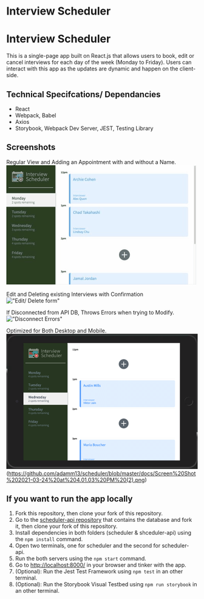 # Interview Scheduler

# Interview Scheduler
This is a single-page app built on React.js that allows users to book, edit or cancel interviews for each day of the week (Monday to Friday).
Users can interact with this app as the updates are dynamic and happen on the client-side. 

## Technical Specifcations/ Dependancies 

- React
- Webpack, Babel
- Axios
- Storybook, Webpack Dev Server, JEST, Testing Library

## Screenshots
Regular View and Adding an Appointment with and without a Name.
!["Regular appointments"](https://github.com/adamm13/scheduler/blob/master/docs/AddInterviewFinal.gif)

Edit and Deleting existing Interviews with Confirmation
!["Edit/ Delete form"](https://github.com/adamm13/scheduler/blob/master/docs/editDelete.gif)

If Disconnected from API DB, Throws Errors when trying to Modify. 
!["Disconnect Errors"](https://github.com/adamm13/scheduler/blob/master/docs/ScheduleErrors.gif)

Optimized for Both Desktop and Mobile.
!["Mobile Views"](https://github.com/adamm13/scheduler/blob/master/docs/Screen%20Shot%202021-03-24%20at%204.00.52%20PM%20(2).png)
(https://github.com/adamm13/scheduler/blob/master/docs/Screen%20Shot%202021-03-24%20at%204.01.03%20PM%20(2).png)

## If you want to run the app locally
1. Fork this repository, then clone your fork of this repository.
2. Go to the [scheduler-api repository](https://github.com/adamm13/scheduler-api) that contains the database and fork it, then clone your fork of this repository.
3. Install dependencies in both folders (scheduler & shceduler-api) using the `npm install` command.
4. Open two terminals, one for scheduler and the second for scheduler-api.
5. Run the both servers using the `npm start` command.
6. Go to <http://localhost:8000/> in your browser and tinker with the app.
7. (Optional): Run the Jest Test Framework using `npm test` in an other terminal.
8. (Optional): Run the Storybook Visual Testbed using `npm run storybook` in an other terminal.